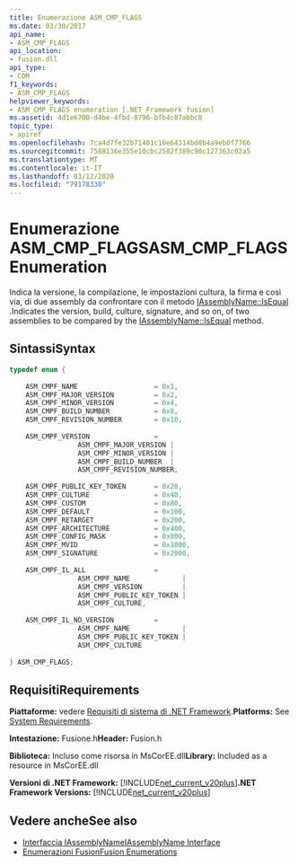 ```yaml
---
title: Enumerazione ASM_CMP_FLAGS
ms.date: 03/30/2017
api_name:
- ASM_CMP_FLAGS
api_location:
- fusion.dll
api_type:
- COM
f1_keywords:
- ASM_CMP_FLAGS
helpviewer_keywords:
- ASM_CMP_FLAGS enumeration [.NET Framework fusion]
ms.assetid: 4d1e6700-d4be-4fbd-8796-bfb4c07abbc8
topic_type:
- apiref
ms.openlocfilehash: 7ca4d7fe32b71401c16e64314bd8b4a9eb0f7766
ms.sourcegitcommit: 7588136e355e10cbc2582f389c90c127363c02a5
ms.translationtype: MT
ms.contentlocale: it-IT
ms.lasthandoff: 03/12/2020
ms.locfileid: "79178330"
---
```

# <a name="asm_cmp_flags-enumeration"></a><span data-ttu-id="5bfd1-102">Enumerazione ASM_CMP_FLAGS</span><span class="sxs-lookup"><span data-stu-id="5bfd1-102">ASM_CMP_FLAGS Enumeration</span></span>
<span data-ttu-id="5bfd1-103">Indica la versione, la compilazione, le impostazioni cultura, la firma e così via, di due assembly da confrontare con il metodo [IAssemblyName::IsEqual](iassemblyname-isequal-method.md) .</span><span class="sxs-lookup"><span data-stu-id="5bfd1-103">Indicates the version, build, culture, signature, and so on, of two assemblies to be compared by the [IAssemblyName::IsEqual](iassemblyname-isequal-method.md) method.</span></span>  
  
## <a name="syntax"></a><span data-ttu-id="5bfd1-104">Sintassi</span><span class="sxs-lookup"><span data-stu-id="5bfd1-104">Syntax</span></span>  
  
```cpp  
typedef enum {  
  
    ASM_CMPF_NAME                   = 0x1,  
    ASM_CMPF_MAJOR_VERSION          = 0x2,  
    ASM_CMPF_MINOR_VERSION          = 0x4,  
    ASM_CMPF_BUILD_NUMBER           = 0x8,  
    ASM_CMPF_REVISION_NUMBER        = 0x10,  
  
    ASM_CMPF_VERSION                =
                 ASM_CMPF_MAJOR_VERSION |
                 ASM_CMPF_MINOR_VERSION |
                 ASM_CMPF_BUILD_NUMBER  |
                 ASM_CMPF_REVISION_NUMBER,  
  
    ASM_CMPF_PUBLIC_KEY_TOKEN       = 0x20,  
    ASM_CMPF_CULTURE                = 0x40,  
    ASM_CMPF_CUSTOM                 = 0x80,  
    ASM_CMPF_DEFAULT                = 0x100,  
    ASM_CMPF_RETARGET               = 0x200,  
    ASM_CMPF_ARCHITECTURE           = 0x400,  
    ASM_CMPF_CONFIG_MASK            = 0x800,  
    ASM_CMPF_MVID                   = 0x1000,  
    ASM_CMPF_SIGNATURE              = 0x2000,  
  
    ASM_CMPF_IL_ALL                 =
                 ASM_CMPF_NAME             |
                 ASM_CMPF_VERSION          |
                 ASM_CMPF_PUBLIC_KEY_TOKEN |
                 ASM_CMPF_CULTURE,  
  
    ASM_CMPF_IL_NO_VERSION          =
                 ASM_CMPF_NAME             |
                 ASM_CMPF_PUBLIC_KEY_TOKEN |
                 ASM_CMPF_CULTURE  
  
} ASM_CMP_FLAGS;  
```  
  
## <a name="requirements"></a><span data-ttu-id="5bfd1-105">Requisiti</span><span class="sxs-lookup"><span data-stu-id="5bfd1-105">Requirements</span></span>  
 <span data-ttu-id="5bfd1-106">**Piattaforme:** vedere [Requisiti di sistema di .NET Framework](../../get-started/system-requirements.md).</span><span class="sxs-lookup"><span data-stu-id="5bfd1-106">**Platforms:** See [System Requirements](../../get-started/system-requirements.md).</span></span>  
  
 <span data-ttu-id="5bfd1-107">**Intestazione:** Fusione.h</span><span class="sxs-lookup"><span data-stu-id="5bfd1-107">**Header:** Fusion.h</span></span>  
  
 <span data-ttu-id="5bfd1-108">**Biblioteca:** Incluso come risorsa in MsCorEE.dll</span><span class="sxs-lookup"><span data-stu-id="5bfd1-108">**Library:** Included as a resource in MsCorEE.dll</span></span>  
  
 <span data-ttu-id="5bfd1-109">**Versioni di .NET Framework:** [!INCLUDE[net_current_v20plus](../../../../includes/net-current-v20plus-md.md)]</span><span class="sxs-lookup"><span data-stu-id="5bfd1-109">**.NET Framework Versions:** [!INCLUDE[net_current_v20plus](../../../../includes/net-current-v20plus-md.md)]</span></span>  
  
## <a name="see-also"></a><span data-ttu-id="5bfd1-110">Vedere anche</span><span class="sxs-lookup"><span data-stu-id="5bfd1-110">See also</span></span>

- [<span data-ttu-id="5bfd1-111">Interfaccia IAssemblyName</span><span class="sxs-lookup"><span data-stu-id="5bfd1-111">IAssemblyName Interface</span></span>](iassemblyname-interface.md)
- [<span data-ttu-id="5bfd1-112">Enumerazioni Fusion</span><span class="sxs-lookup"><span data-stu-id="5bfd1-112">Fusion Enumerations</span></span>](fusion-enumerations.md)
